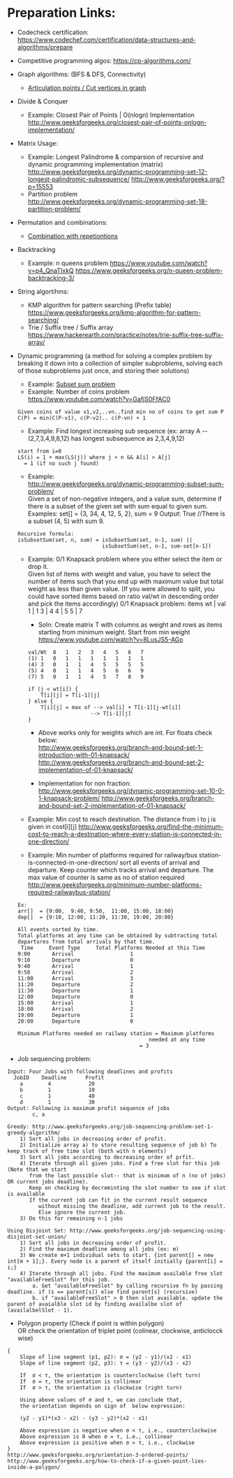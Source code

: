 Preparation Links:  
=====================
* Codecheck certification:  
https://www.codechef.com/certification/data-structures-and-algorithms/prepare

* Competitive programming algos:
https://cp-algorithms.com/

* Graph algorithms: (BFS & DFS, Connectivity)  
	* [Articulation points / Cut vertices in graph](https://www.hackerearth.com/practice/notes/nj/)
* Divide & Conquer 
	* Example: Closest Pair of Points | O(nlogn) Implementation
	http://www.geeksforgeeks.org/closest-pair-of-points-onlogn-implementation/		
* Matrix Usage: 
	* Example: Longest Palindrome & comparsion of recursive and dynamic programming implementation (matrix)  
	http://www.geeksforgeeks.org/dynamic-programming-set-12-longest-palindromic-subsequence/
	http://www.geeksforgeeks.org/?p=15553
	* Partition problem  
	http://www.geeksforgeeks.org/dynamic-programming-set-18-partition-problem/
* Permutation and combinations:   
	* [Combination with repetiontions](http://www.geeksforgeeks.org/combinations-with-repetitions/)  
* Backtracking
	* Example: n queens problem 
	https://www.youtube.com/watch?v=p4_QnaTIxkQ 
	https://www.geeksforgeeks.org/n-queen-problem-backtracking-3/
* String algortihms:  
	* KMP algorithm for pattern searching (Prefix table)
	https://www.geeksforgeeks.org/kmp-algorithm-for-pattern-searching/
	* Trie / Suffix tree / Suffix array
	https://www.hackerearth.com/practice/notes/trie-suffix-tree-suffix-array/
* Dynamic programming (a method for solving a complex problem by breaking it down into a collection of simpler subproblems, solving each of those subproblems just once, and storing their solutions)
	* Example: [Subset sum problem](http://www.geeksforgeeks.org/dynamic-programming-subset-sum-problem/)
	* Example: Number of coins problem
	https://www.youtube.com/watch?v=GafjS0FfAC0
	```
	Given coins of value v1,v2,..vn..find min no of coins to get sum P 
	C(P) = min(C(P-v1), c(P-v2).. c(P-vn) + 1
	```
	* Example: Find longest increasing sub sequence (ex: array A --(2,7,3,4,9,8,12) has longest subsequence as 2,3,4,9,12)  
	```
	start from i=0
	LS(i) = 1 + max(LS(j)) where j < n && A[i] > A[j]
	  = 1 (if no such j found)
	```	  
	* Example:  
	http://www.geeksforgeeks.org/dynamic-programming-subset-sum-problem/  
 	Given a set of non-negative integers, and a value sum, determine if there is a subset of the given set with sum equal to given 		sum.
	Examples: set[] = {3, 34, 4, 12, 5, 2}, sum = 9
	Output:  True  //There is a subset (4, 5) with sum 9.
	```
	Recursive formula:
	isSubsetSum(set, n, sum) = isSubsetSum(set, n-1, sum) || 
	                           isSubsetSum(set, n-1, sum-set[n-1])
	```					   
	* Example: 0/1 Knapsack problem where you either select the item or drop it.   
	Given list of items with weight and value, you have to select the number of items such that you end up with maximum value but 		total weight as less than given value. (If you were allowed to split, you could have sorted items based on ratio val/wt in 		descending order and pick the items accordingly)
	0/1 Knapsack problem:
	items 
	wt | val
	1 | 1
	3 | 4
	4 | 5
	5 | 7
		
		* Soln: Create matrix T with columns as weight and rows as items starting from minimum weight. Start from min weight
		https://www.youtube.com/watch?v=8LusJS5-AGo

		```
		val/Wt	0	1	2	3	4	5	6	7
		(1) 1	0	1	1	1	1	1	1	1	
		(4) 3	0	1	1	4	5	5	5	5
		(5) 4	0	1	1	4	5	6	6	9
		(7) 5	0	1	1	4	5	7	8	9
		
		if (j < wt[i]) {
			T[i][j] = T[i-1][j]
		} else {
			T[i][j] = max of --> val[i] + T[i-1][j-wt[i]]
							--> T[i-1][j]	
		}		
		```
		* Above works only for weights which are int. For floats check below:  
		http://www.geeksforgeeks.org/branch-and-bound-set-1-introduction-with-01-knapsack/		
		http://www.geeksforgeeks.org/branch-and-bound-set-2-implementation-of-01-knapsack/

		* Implementation for non fraction:  
		http://www.geeksforgeeks.org/dynamic-programming-set-10-0-1-knapsack-problem/
		http://www.geeksforgeeks.org/branch-and-bound-set-2-implementation-of-01-knapsack/	

	* Example: Min cost to reach destination. The distance from i to j is given in cost[i][j]
	http://www.geeksforgeeks.org/find-the-minimum-cost-to-reach-a-destination-where-every-station-is-connected-in-one-direction/

	* Example: Min number of platforms required for railway/bus station-is-connected-in-one-direction/
	sort all events of arrival and departure. Keep counter which tracks arrival and departure. The max value of counter is same as 		no of station required
	http://www.geeksforgeeks.org/minimum-number-platforms-required-railwaybus-station/

	```
	Ex: 
 	arr[]  = {9:00,  9:40, 9:50,  11:00, 15:00, 18:00}
 	dep[]  = {9:10, 12:00, 11:20, 11:30, 19:00, 20:00}
	
	All events sorted by time.
	Total platforms at any time can be obtained by subtracting total 
	departures from total arrivals by that time.
	 Time     Event Type     Total Platforms Needed at this Time                               
 	9:00       Arrival                  1
 	9:10       Departure                0
 	9:40       Arrival                  1
	9:50       Arrival                  2
 	11:00      Arrival                  3 
 	11:20      Departure                2
 	11:30      Departure                1
 	12:00      Departure                0
 	15:00      Arrival                  1
 	18:00      Arrival                  2 
 	19:00      Departure                1
 	20:00      Departure                0
	
	Minimum Platforms needed on railway station = Maximum platforms 
                                              needed at any time 
                                           = 3 
	```
* Job sequencing problem:
```
Input: Four Jobs with following deadlines and profits
  JobID    Deadline      Profit
    a        4            20   
    b        1            10
    c        1            40  
    d        1            30
Output: Following is maximum profit sequence of jobs
        c, a   
		
Greedy: http://www.geeksforgeeks.org/job-sequencing-problem-set-1-greedy-algorithm/
	1) Sort all jobs in decreasing order of profit.
	2) Initialize array a) to store resulting sequence of job b) To keep track of free time slot (both with n elements)
	3) Sort all jobs according to decreasing order of prfit.
	4) Iterate through all given jobs. Find a free slot for this job (Note that we start
       from the last possible slot-- that is minimum of n (no of jobs) OR current jobs deadline). 
	   Keep on checking by decreminting the slot number to see if slot is available
	   If the current job can fit in the current result sequence 
          without missing the deadline, add current job to the result.
          Else ignore the current job.	
	3) Do this for remaining n-1 jobs
	 
Using Disjoint Set: http://www.geeksforgeeks.org/job-sequencing-using-disjoint-set-union/
	1) Sort all jobs in decreasing order of profit.
	2) Find the maximum deadline among all jobs (ex: m)
	3) We create m+1 individual sets to start. {int parent[] = new int[m + 1];}. Every node is a parent of itself initially {parent[i] = i;}
	4) Iterate through all jobs. Find the maximum available free slot "availableFreeSlot" for this job. 
		a. Get "availableFreeSlot" by calling recursive fn by passing deadline. if (s == parent[s]) else find parent[s] (recursive)
		b. if "availableFreeSlot" > 0 then slot available. update the parent of avaialble slot id by finding availalbe slot of (availalbelSlot - 1). 	 

```

* Polygon property (Check if point is within polygon)  
OR check the orientation of triplet point (colinear, clockwise, anticlocck wise)

```
{
	Slope of line segment (p1, p2): σ = (y2 - y1)/(x2 - x1)
	Slope of line segment (p2, p3): τ = (y3 - y2)/(x3 - x2)
	
	If  σ < τ, the orientation is counterclockwise (left turn)
	If  σ = τ, the orientation is collinear
	If  σ > τ, the orientation is clockwise (right turn)
	
	Using above values of σ and τ, we can conclude that, 
	the orientation depends on sign of  below expression: 
	
	(y2 - y1)*(x3 - x2) - (y3 - y2)*(x2 - x1)

	Above expression is negative when σ < τ, i.e., counterclockwise
	Above expression is 0 when σ = τ, i.e., collinear
	Above expression is positive when σ > τ, i.e., clockwise
}
http://www.geeksforgeeks.org/orientation-3-ordered-points/
http://www.geeksforgeeks.org/how-to-check-if-a-given-point-lies-inside-a-polygon/ 

```
